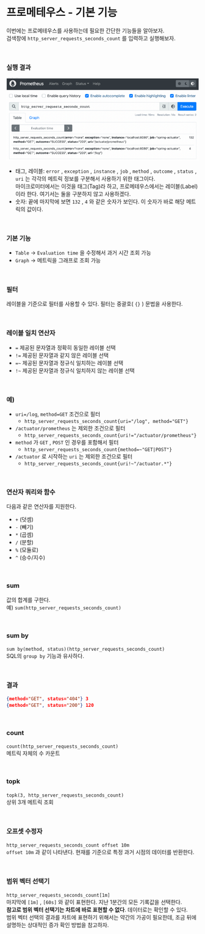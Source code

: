 # 프로메테우스 - 기본 기능
이번에는 프로메테우스를 사용하는데 필요한 간단한 기능들을 알아보자.<br>
검색창에 ```http_server_requests_seconds_count``` 를 입력하고 실행해보자.

<br>

### 실행 결과
![Prometheus-Basic Features](08.Prometheus-Basic%20Features1.PNG)
* 태그, 레이블: ```error``` , ```exception``` , ```instance``` , ```job``` , ```method``` , ```outcome``` , ```status``` , ```uri``` 는 각각의 메트릭 정보를 구분해서 사용하기 위한 태그이다.<br>
  마이크로미터에서는 이것을 태그(Tag)라 하고, 프로메테우스에서는 레이블(Label)이라 한다. 여기서는 둘을 구분하지 않고 사용하겠다.
* 숫자: 끝에 마지막에 보면 ```132``` , ```4``` 와 같은 숫자가 보인다. 이 숫자가 바로 해당 메트릭의 값이다.

<br>

### 기본 기능
* ```Table``` -> ```Evaluation time``` 을 수정해서 과거 시간 조회 가능
* ```Graph``` -> 메트릭을 그래프로 조회 가능

<br>

### 필터
레이블을 기준으로 필터를 사용할 수 있다. 필터는 중괄호( ```{}``` ) 문법을 사용한다.

<br>

### 레이블 일치 연산자
* ```=``` 제공된 문자열과 정확히 동일한 레이블 선택
* ```!=``` 제공된 문자열과 같지 않은 레이블 선택 
* ```=~``` 제공된 문자열과 정규식 일치하는 레이블 선택
* ```!~``` 제공된 문자열과 정규식 일치하지 않는 레이블 선택

<br>

### 예)
* ```uri=/log```, ```method=GET``` 조건으로 필터
  * ```http_server_requests_seconds_count{uri="/log", method="GET"}``` 
* ```/actuator/prometheus``` 는 제외한 조건으로 필터 
  * ```http_server_requests_seconds_count{uri!="/actuator/prometheus"}``` 
* ```method``` 가 ```GET``` , ```POST``` 인 경우를 포함해서 필터 
  * ```http_server_requests_seconds_count{method=~"GET|POST"}``` 
* ```/actuator``` 로 시작하는 ```uri``` 는 제외한 조건으로 필터 
  * ```http_server_requests_seconds_count{uri!~"/actuator.*"}```

<br>

### 연산자 쿼리와 함수
다음과 같은 연산자를 지원한다.
* ```+``` (덧셈)
* ```-``` (빼기)
* ```*``` (곱셈)
* ```/``` (분할)
* ```%``` (모듈로)
* ```^``` (승수/지수)

<br>

### sum
값의 합계를 구한다.<br>
예) ```sum(http_server_requests_seconds_count)```

<br>

### sum by
```sum by(method, status)(http_server_requests_seconds_count)```<br>
SQL의 ```group by``` 기능과 유사하다.

<br>

### 결과
```json
{method="GET", status="404"} 3
{method="GET", status="200"} 120
```

<br>

### count
```count(http_server_requests_seconds_count)```<br>
메트릭 자체의 수 카운트

<br>

### topk
```topk(3, http_server_requests_seconds_count)```<br>
상위 3개 메트릭 조회

<br>

### 오프셋 수정자
```http_server_requests_seconds_count offset 10m```<br>
```offset 10m``` 과 같이 나타낸다. 현재를 기준으로 특정 과거 시점의 데이터를 반환한다.

<br>

### 범위 벡터 선택기
```http_server_requests_seconds_count[1m]```<br>
마지막에 ```[1m]``` , ```[60s]``` 와 같이 표현한다. 지난 1분간의 모든 기록값을 선택한다.<br>
**참고로 범위 벡터 선택기는 차트에 바로 표현할 수 없다**. 데이터로는 확인할 수 있다.<br>
범위 벡터 선택의 결과를 차트에 표현하기 위해서는 약간의 가공이 필요한데, 조금 뒤에 설명하는 상대적인 증가 확인 방법을 참고하자.
